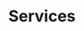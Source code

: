 ---
title: Services
description: Building awesome websites that look great and work smoothly—your go-to for user-friendly and effective web development services!
---